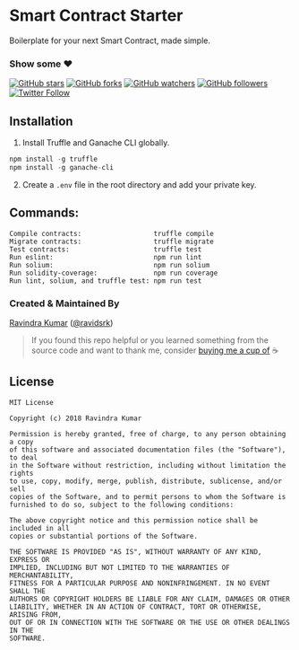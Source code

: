 # Smart Contract Starter

Boilerplate for your next Smart Contract, made simple.

### Show some :heart:
[![GitHub stars](https://img.shields.io/github/stars/ravidsrk/smart-contract-starter.svg?style=social&label=Star)](https://github.com/ravidsrk/smart-contract-starter) [![GitHub forks](https://img.shields.io/github/forks/ravidsrk/smart-contract-starter.svg?style=social&label=Fork)](https://github.com/ravidsrk/smart-contract-starter/fork) [![GitHub watchers](https://img.shields.io/github/watchers/ravidsrk/smart-contract-starter.svg?style=social&label=Watch)](https://github.com/ravidsrk/smart-contract-starter) [![GitHub followers](https://img.shields.io/github/followers/ravidsrk.svg?style=social&label=Follow)](https://github.com/ravidsrk/smart-contract-starter)
[![Twitter Follow](https://img.shields.io/twitter/follow/ravidsrk.svg?style=social)](https://twitter.com/ravidsrk)

## Installation

1. Install Truffle and Ganache CLI globally.

```javascript
npm install -g truffle
npm install -g ganache-cli
```

2. Create a `.env` file in the root directory and add your private key.

## Commands:

```
Compile contracts:                  truffle compile
Migrate contracts:                  truffle migrate
Test contracts:                     truffle test
Run eslint:                         npm run lint
Run solium:                         npm run solium
Run solidity-coverage:              npm run coverage
Run lint, solium, and truffle test: npm run test
```

### Created & Maintained By
[Ravindra Kumar](https://github.com/ravidsrk) ([@ravidsrk](https://www.twitter.com/ravidsrk))

> If you found this repo helpful or you learned something from the source code and want to thank me, consider [buying me a cup of](https://www.paypal.me/ravidsrk) :coffee:

## License
```
MIT License

Copyright (c) 2018 Ravindra Kumar

Permission is hereby granted, free of charge, to any person obtaining a copy
of this software and associated documentation files (the "Software"), to deal
in the Software without restriction, including without limitation the rights
to use, copy, modify, merge, publish, distribute, sublicense, and/or sell
copies of the Software, and to permit persons to whom the Software is
furnished to do so, subject to the following conditions:

The above copyright notice and this permission notice shall be included in all
copies or substantial portions of the Software.

THE SOFTWARE IS PROVIDED "AS IS", WITHOUT WARRANTY OF ANY KIND, EXPRESS OR
IMPLIED, INCLUDING BUT NOT LIMITED TO THE WARRANTIES OF MERCHANTABILITY,
FITNESS FOR A PARTICULAR PURPOSE AND NONINFRINGEMENT. IN NO EVENT SHALL THE
AUTHORS OR COPYRIGHT HOLDERS BE LIABLE FOR ANY CLAIM, DAMAGES OR OTHER
LIABILITY, WHETHER IN AN ACTION OF CONTRACT, TORT OR OTHERWISE, ARISING FROM,
OUT OF OR IN CONNECTION WITH THE SOFTWARE OR THE USE OR OTHER DEALINGS IN THE
SOFTWARE.
```